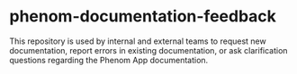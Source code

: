 # phenom-documentation-feedback
This repository is used by internal and external teams to request new documentation, report errors in existing documentation, or ask clarification questions regarding the Phenom App documentation.
